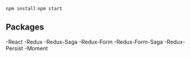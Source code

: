 `` npm install ``
`` npm start ``

## Packages

-React
-Redux
-Redux-Saga
-Redux-Form
-Redux-Form-Saga
-Redux-Persist
-Moment
